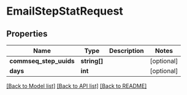 # EmailStepStatRequest

## Properties
Name | Type | Description | Notes
------------ | ------------- | ------------- | -------------
**commseq_step_uuids** | **string[]** |  | [optional] 
**days** | **int** |  | [optional] 

[[Back to Model list]](../README.md#documentation-for-models) [[Back to API list]](../README.md#documentation-for-api-endpoints) [[Back to README]](../README.md)


